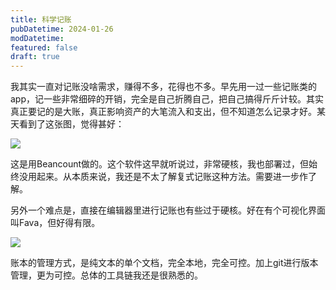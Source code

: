 ```yaml
---
title: 科学记账
pubDatetime: 2024-01-26
modDatetime:
featured: false
draft: true
---
```


我其实一直对记账没啥需求，赚得不多，花得也不多。早先用一过一些记账类的app，记一些非常细碎的开销，完全是自己折腾自己，把自己搞得斤斤计较。其实真正要记的是大账，真正影响资产的大笔流入和支出，但不知道怎么记录才好。某天看到了这张图，觉得甚好：

![](https://snipersteve-public.oss-cn-hangzhou.aliyuncs.com/2024/01-26/10-54-57-246.png)

这是用Beancount做的。这个软件这早就听说过，非常硬核，我也部署过，但始终没用起来。从本质来说，我还是不太了解复式记账这种方法。需要进一步作了解。

另外一个难点是，直接在编辑器里进行记账也有些过于硬核。好在有个可视化界面叫Fava，但好得有限。

![](https://snipersteve-public.oss-cn-hangzhou.aliyuncs.com/2024/01-26/10-58-12-154.png)

账本的管理方式，是纯文本的单个文档，完全本地，完全可控。加上git进行版本管理，更为可控。总体的工具链我还是很熟悉的。
